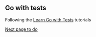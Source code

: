 ## Go with tests

Following the [Learn Go with Tests](https://quii.gitbook.io/learn-go-with-tests) tutorials

[Next page to do](https://quii.gitbook.io/learn-go-with-tests/go-fundamentals/structs-methods-and-interfaces)
